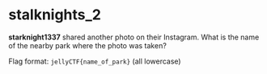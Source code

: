 # stalknights_2

**starknight1337** shared another photo on their Instagram. What is the name of the nearby park where the photo was taken?

Flag format: `jellyCTF{name_of_park}` (all lowercase)